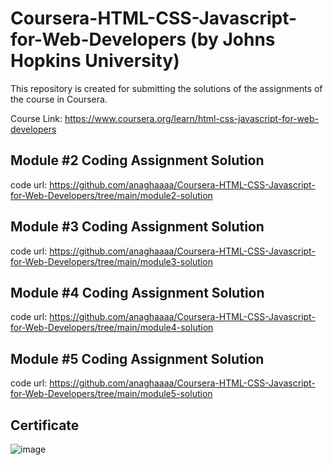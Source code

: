 
# Coursera-HTML-CSS-Javascript-for-Web-Developers (by Johns Hopkins University)
This repository is created for submitting the solutions of the assignments of the course in Coursera.

Course Link: https://www.coursera.org/learn/html-css-javascript-for-web-developers

## Module #2 Coding Assignment Solution
   code url: https://github.com/anaghaaaa/Coursera-HTML-CSS-Javascript-for-Web-Developers/tree/main/module2-solution

## Module #3 Coding Assignment Solution
  code url: https://github.com/anaghaaaa/Coursera-HTML-CSS-Javascript-for-Web-Developers/tree/main/module3-solution

## Module #4 Coding Assignment Solution
  code url: https://github.com/anaghaaaa/Coursera-HTML-CSS-Javascript-for-Web-Developers/tree/main/module4-solution

## Module #5 Coding Assignment Solution
  code url: https://github.com/anaghaaaa/Coursera-HTML-CSS-Javascript-for-Web-Developers/tree/main/module5-solution
  
## Certificate


 ![image](https://user-images.githubusercontent.com/98330267/213911926-f1aa4d11-1e81-46d0-af50-b8f2bfbfe141.png)

  


